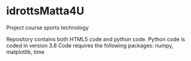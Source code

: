 # idrottsMatta4U
Project course sports technology

Repository contains both HTML5 code and python code. Python code is coded in version 3.8
Code requires the following packages: numpy, matplotlib, time